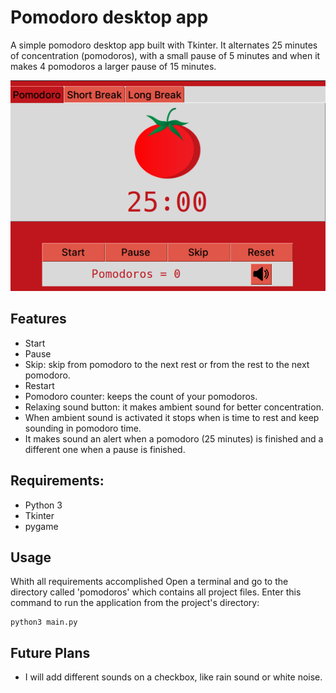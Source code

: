# Pomodoro desktop app

A simple pomodoro desktop app built with Tkinter. It alternates 25 minutes of concentration (pomodoros), with a small pause of 5 minutes and when it makes 4 pomodoros a larger pause of 15 minutes.


![Screenshot](./img/screenshot.png)

## Features

- Start
- Pause
- Skip: skip from pomodoro to the next rest or from the rest to the next pomodoro.
- Restart
- Pomodoro counter: keeps the count of your pomodoros.
- Relaxing sound button: it makes ambient sound for better concentration.
- When ambient sound is activated it stops when is time to rest and keep sounding in pomodoro time.
- It makes sound an alert when a pomodoro (25 minutes) is finished and a different one when a pause is finished.


## Requirements:

- Python 3
- Tkinter
- pygame


## Usage

Whith all requirements accomplished
Open a terminal and go to the directory called 'pomodoros' which contains all project files.
Enter this command to run the application from the project's directory:
```
python3 main.py
```

## Future Plans

- I will add different sounds on a checkbox, like rain sound or white noise.
